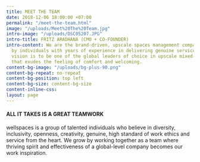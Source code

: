 ```yaml
---
title: MEET THE TEAM
date: 2018-12-06 18:00:00 +07:00
permalink: "/meet-the-team.html"
image: "/uploads/Meet%20The%20Team.jpg"
intro-image: "/uploads/DSC05207.JPG"
intro-title: FRITZ ARADHANA (CMO + CO-FOUNDER)
intro-content: We are the brand-driven, upscale spaces management company enriched
  by individuals with years of experience in delivering genuine services. Our long-term
  vision is to be one of the global leaders of choice in upscale mixed-use space brands
  that exudes the feeling of comfort and welcoming.
content-bg-image: "/uploads/bg-plus-90.png"
content-bg-repeat: no-repeat
content-bg-position: top left
content-bg-size: content-bg-size
content-inline-css: 
layout: page
---
```


<div class="row mb-5">
<div class="col-12 col-lg-8 offset-lg-2 text-center">
<h4 class="mb-4">ALL IT TAKES IS A GREAT TEAMWORK</h4>
<p>wellspaces is a group of talented individuals who believe in diversity, inclusivity, openness, creativity, genuine, high standard of work ethics and service from the heart. We grow by working together as a team where thriving spirit and effectiveness of a global-level company becomes our work inspiration.</p>
</div>
</div>